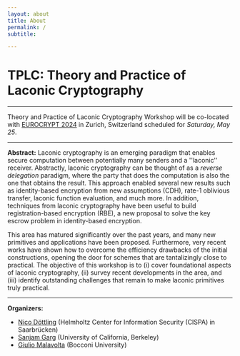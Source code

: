 ```yaml
---
layout: about
title: About
permalink: /
subtitle: 

---
```

# TPLC: Theory and Practice of Laconic Cryptography

---

Theory and Practice of Laconic Cryptography Workshop will be co-located with [EUROCRYPT 2024](https://eurocrypt.iacr.org/2024/) in  Zurich, Switzerland scheduled for *Saturday, May 25*.  

---

**Abstract:** Laconic cryptography is an emerging paradigm that enables secure computation between potentially many senders and a ''laconic'' receiver. Abstractly, laconic cryptography can be thought of as a *reverse delegation* paradigm, where the party that does the computation is also the one that obtains the result. This approach enabled several new results such as identity-based encryption from new assumptions (CDH), rate-1 oblivious transfer, laconic function evaluation, and much more. In addition, techniques from laconic cryptography have been useful to build registration-based encryption (RBE), a new proposal to solve the key escrow problem in identity-based encryption.

This area has matured significantly over the past years, and many new primitives and applications have been proposed. Furthermore, very recent works have shown how to overcome the efficiency drawbacks of the initial constructions, opening the door for schemes that are tantalizingly close to practical. The objective of this workshop is to (i) cover foundational aspects of laconic cryptography, (ii) survey recent developments in the area, and (iii) identify outstanding challenges that remain to make laconic primitives truly practical.

---

**Organizers:**
- [Nico Döttling](https://sites.google.com/site/nicodoettling/) (Helmholtz Center for Information Security (CISPA) in Saarbrücken)
- [Sanjam Garg](https://www.cs.berkeley.edu/~sanjamg) (University of California, Berkeley)
- [Giulio Malavolta](https://sites.google.com/view/giuliomalavolta/) (Bocconi University)
